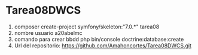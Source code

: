 # Tarea08DWCS

1. composer create-project symfony/skeleton:"7.0.*" tarea08
2. nombre usuario a20abelmc
3. comando para crear bbdd php bin/console doctrine:database:create
4. Url del repositorio: https://github.com/Amahoncortes/Tarea08DWCS.git
